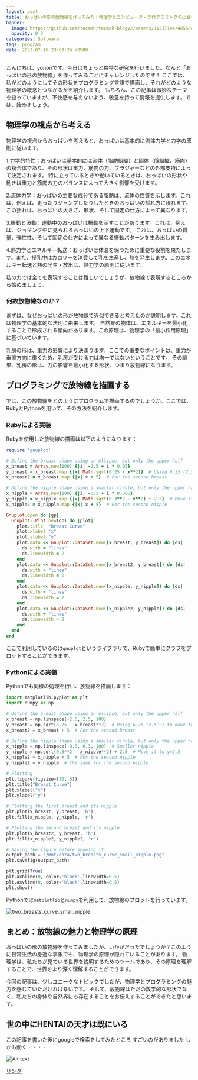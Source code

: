 ```yaml
---
layout: post
title: おっぱいの形の放物線を作ってみた：物理学とコンピュータ・プログラミングの出会い
banner:
  image: https://github.com/tecmah/tecmah-blogv2/assets/11237144/465604f4-17ed-4369-a7af-fd9e797bcd1d
  opacity: 0.3
categories: Software
tags: program
date: 2023-07-16 23:03:24 +0900
---
```


こんにちは、yonoriです。今日はちょっと独特な研究を行いました。なんと「おっぱいの形の放物線」を作ってみることにチャレンジしたのです！
ここでは、私がどのようにしてその形状をプログラミング言語で描画し、それがどのような物理学の概念とつながるかを紹介します。
もちろん、この記事は微妙なテーマを扱っていますが、不快感を与えないよう、敬意を持って情報を提供します。では、始めましょう。

## 物理学の視点から考える

物理学の視点からおっぱいを考えると、おっぱいは基本的に流体力学と力学の原則に従います。

1.力学的特性：おっぱいは基本的には流体（脂肪組織）と固体（腺組織、筋肉）の複合体であり、その形状は重力、筋肉の力、ブラジャーなどの外部支持によって決定されます。
特に立っているときや動いているときは、おっぱいの形状や動きは重力と筋肉の力のバランスによって大きく影響を受けます。

2.流体力学：おっぱいの主要な成分である脂肪は、流体の性質を示します。これは、例えば、走ったりジャンプしたりしたときのおっぱいの揺れ方に現れます。
この揺れは、おっぱいの大きさ、形状、そして固定の仕方によって異なります。

3.振動と波動：運動中のおっぱいは振動を示すことがあります。これは、例えば、ジョギング中に見られるおっぱいの上下運動です。
これは、おっぱいの質量、弾性性、そして固定の仕方によって異なる振動パターンを生み出します。

4.熱力学とエネルギー転送：おっぱいは体温を保つために重要な役割を果たします。また、授乳中はカロリーを消費して乳を生産し、熱を発生します。このエネルギー転送と熱の発生・放出は、熱力学の原則に従います。

私の力では全てを表現することは難しいでしょうが、放物線で表現するところから始めましょう。

### 何故放物線なのか？

まずは、なぜおっぱいの形が放物線で近似できると考えたのか説明します。これは物理学の基本的な法則に由来します。
自然界の物体は、エネルギーを最小化することで形成される傾向があります。この原理は、物理学の「最小作用原理」に基づいています。

乳房の形は、重力の影響により決まります。ここでの重要なポイントは、重力が垂直方向に働くため、乳房が受ける力は均一ではないということです。
その結果、乳房の形は、力の影響を最小化する形状、つまり放物線になります。

## プログラミングで放物線を描画する

では、この放物線をどのようにプログラムで描画するのでしょうか。ここでは、RubyとPythonを用いて、その方法を紹介します。

### Rubyによる実装

Rubyを使用した放物線の描画は以下のようになります：

```ruby
require 'gnuplot'

# Define the breast shape using an ellipse, but only the upper half
x_breast = Array.new(100) {|i| -2.5 + i * 0.05}
y_breast = x_breast.map {|x| Math.sqrt(6.25 - x**2)}  # Using 6.25 (2.5^2) to make the breast rounder
x_breast2 = x_breast.map {|x| x + 5}  # For the second breast

# Define the nipple shape using a smaller circle, but only the upper half
x_nipple = Array.new(100) {|i| -0.3 + i * 0.006}
y_nipple = x_nipple.map {|x| Math.sqrt(0.3**2 - x**2) + 2.5}  # Move it to y=2.5
x_nipple2 = x_nipple.map {|x| x + 5}  # For the second nipple

Gnuplot.open do |gp|
  Gnuplot::Plot.new(gp) do |plot|
    plot.title  "Breast Curve"
    plot.xlabel "x"
    plot.ylabel "y"
    plot.data << Gnuplot::DataSet.new([x_breast, y_breast]) do |ds|
      ds.with = "lines"
      ds.linewidth = 2
    end
    plot.data << Gnuplot::DataSet.new([x_breast2, y_breast]) do |ds|
      ds.with = "lines"
      ds.linewidth = 2
    end
    plot.data << Gnuplot::DataSet.new([x_nipple, y_nipple]) do |ds|
      ds.with = "lines"
      ds.linewidth = 2
    end
    plot.data << Gnuplot::DataSet.new([x_nipple2, y_nipple]) do |ds|
      ds.with = "lines"
      ds.linewidth = 2
    end
  end
end

```

ここで利用しているのは`gnuplot`というライブラリで、Rubyで簡単にグラフをプロットすることができます。

### Pythonによる実装

Pythonでも同様の処理を行い、放物線を描画します：

```python
import matplotlib.pyplot as plt
import numpy as np

# Define the breast shape using an ellipse, but only the upper half
x_breast = np.linspace(-2.5, 2.5, 100)
y_breast = np.sqrt(6.25 - x_breast**2)  # Using 6.25 (2.5^2) to make the breast rounder
x_breast2 = x_breast + 5  # For the second breast

# Define the nipple shape using a smaller circle, but only the upper half
x_nipple = np.linspace(-0.3, 0.3, 100)  # Smaller nipple
y_nipple = np.sqrt(0.3**2 - x_nipple**2) + 2.5  # Move it to y=2.5
x_nipple2 = x_nipple + 5  # For the second nipple
y_nipple2 = y_nipple  # The same for the second nipple

# Plotting
plt.figure(figsize=(10, 6))
plt.title("Breast Curve")
plt.xlabel("x")
plt.ylabel("y")

# Plotting the first breast and its nipple
plt.plot(x_breast, y_breast, 'b')
plt.fill(x_nipple, y_nipple, 'r')

# Plotting the second breast and its nipple
plt.plot(x_breast2, y_breast, 'b')
plt.fill(x_nipple2, y_nipple2, 'r')

# Saving the figure before showing it
output_path = "/mnt/data/two_breasts_curve_small_nipple.png"
plt.savefig(output_path)

plt.grid(True)
plt.axhline(0, color='black',linewidth=0.5)
plt.axvline(0, color='black',linewidth=0.5)
plt.show()

```

Pythonでは`matplotlib`と`numpy`を利用して、放物線のプロットを行っています。


![two_breasts_curve_small_nipple](https://github.com/tecmah/tecmah-blogv2/assets/11237144/2109d18c-551c-4d29-ac38-ec9cb24adb62)

## まとめ：放物線の魅力と物理学の原理

おっぱいの形の放物線を作ってみましたが、いかがだったでしょうか？このように日常生活の身近な事象でも、物理学の原理が隠れていることがあります。
物理学は、私たちが見ている世界を説明するためのツールであり、その原理を理解することで、世界をより深く理解することができます。

今回の記事は、少しユニークなトピックでしたが、物理学とプログラミングの魅力を感じていただければ幸いです。
そして、放物線はただの数学的な形状でなく、私たちの身体や自然界にも存在することをお伝えすることができたと思います。


## 世の中にHENTAIの天才は既にいる

この記事を書いた後にgoogleで検索をしてみたところ
すごいのがありました
しかも動く・・・・

![Alt text](https://github.com/tecmah/tecmah-blogv2/assets/11237144/40750872-b3d5-4745-937d-5ba8768f175c)

[リンク](https://www.desmos.com/calculator/i05puaquwh?lang=ja)